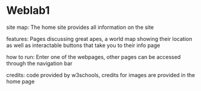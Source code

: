 # Weblab1
site map: The home site provides all information on the site

features: Pages discussing great apes, a world map showing their location as well as interactable buttons that take you to their info page

how to run: Enter one of the webpages, other pages can be accessed through the navigation bar

credits: code provided by w3schools, credits for images are provided in the home page
